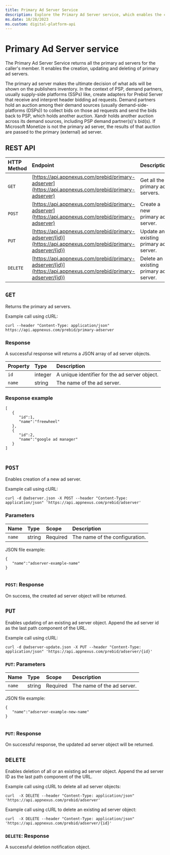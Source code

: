```yaml
---
title: Primary Ad Server Service
description: Explore the Primary Ad Server service, which enables the creation, updating, and deletion of primary ad servers.
ms.date: 10/28/2023
ms.custom: digital-platform-api
---
```


# Primary Ad Server service

The Primary Ad Server Service returns all the primary ad servers for the caller's member. It enables the creation, updating and deleting of primary ad servers.

The primary ad server makes the ultimate decision of what ads will be shown on the publishers inventory. In the context of PSP, demand partners, usually supply-side platforms (SSPs) like, create adapters for Prebid Server that receive and interpret header bidding ad requests. Demand partners hold an auction among their demand sources (usually demand-side-platforms (DSPs)) to collect bids on those ad requests and send the bids back to PSP, which holds another auction. Xandr holds another auction across its demand sources, including PSP demand partner(s)'s bid(s). If Microsoft Monetize is not the primary ad server, the results of that auction are passed to the primary (external) ad server.

## REST API

| HTTP Method | Endpoint | Description |
|:---|:---|:---|
| `GET` | [https://api.appnexus.com/prebid/primary-adserver](https://api.appnexus.com/prebid/primary-adserver) | Get all the primary ad servers. |
| `POST` | [https://api.appnexus.com/prebid/primary-adserver](https://api.appnexus.com/prebid/primary-adserver) | Create a new primary ad server. |
| `PUT` | [https://api.appnexus.com/prebid/primary-adserver/{id}](https://api.appnexus.com/prebid/primary-adserver/{id}) | Update an existing primary ad server. |
| `DELETE` | [https://api.appnexus.com/prebid/primary-adserver/{id}](https://api.appnexus.com/prebid/primary-adserver/{id}) | Delete an existing primary ad server. |

## `GET`

Returns the primary ad servers.

Example call using cURL:

```
curl --header "Content-Type: application/json" https://api.appnexus.com/prebid/primary-adserver
```

### Response

A successful response will returns a JSON array of ad server objects.

| Property | Type | Description |
|:---|:---|:---|
| `id` | integer | A unique identifier for the ad server object. |
| `name` | string | The name of the ad server. |

### Response example

```
[
   {
      "id":1,
      "name":"freewheel"
   },
   {
      "id":2,
      "name":"google ad manager"
   }
]            
            
```

## `POST`

Enables creation of a new ad server.

Example call using cURL:

```
curl -d @adserver.json -X POST --header "Content-Type: application/json" 'https://api.appnexus.com/prebid/adserver'
```

### Parameters

| Name | Type | Scope | Description |
|:---|:---|:---|:---|
| `name` | string | Required | The name of the configuration. |

JSON file example:

```
{
   "name":"adserver-example-name"
}            
            
```

### `POST`: Response

On success, the created ad server object will be returned.

## `PUT`

Enables updating of an existing ad server object. Append the ad server id as the last path component of the URL.

Example call using cURL:

```
curl -d @adserver-update.json -X PUT --header "Content-Type: application/json" 'https://api.appnexus.com/prebid/adserver/{id}'
```

### `PUT`: Parameters

| Name | Type | Scope | Description |
|:---|:---|:---|:---|
| `name` | string | Required | The name of the ad server. |

JSON file example:

```
{
   "name":"adserver-example-new-name"
}            
            
```

### `PUT`: Response

On successful response, the updated ad server object will be returned.

## `DELETE`

Enables deletion of all or an existing ad server object. Append the ad server ID as the last path component of the URL.

Example call using cURL to delete all ad server objects:

```
curl  -X DELETE --header "Content-Type: application/json" 'https://api.appnexus.com/prebid/adserver'
```

Example call using cURL to delete an existing ad server object:

```
curl  -X DELETE --header "Content-Type: application/json" 'https://api.appnexus.com/prebid/adserver/{id}'
```

### `DELETE`: Response

A successful deletion notification object.
